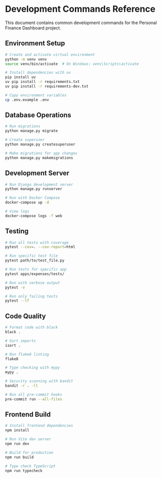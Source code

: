 # Development Commands Reference

This document contains common development commands for the Personal Finance Dashboard project.

## Environment Setup

```bash
# Create and activate virtual environment
python -m venv venv
source venv/bin/activate  # On Windows: venv\Scripts\activate

# Install dependencies with uv
pip install uv
uv pip install -r requirements.txt
uv pip install -r requirements-dev.txt

# Copy environment variables
cp .env.example .env
```

## Database Operations

```bash
# Run migrations
python manage.py migrate

# Create superuser
python manage.py createsuperuser

# Make migrations for app changes
python manage.py makemigrations
```

## Development Server

```bash
# Run Django development server
python manage.py runserver

# Run with Docker Compose
docker-compose up -d

# View logs
docker-compose logs -f web
```

## Testing

```bash
# Run all tests with coverage
pytest --cov=. --cov-report=html

# Run specific test file
pytest path/to/test_file.py

# Run tests for specific app
pytest apps/expenses/tests/

# Run with verbose output
pytest -v

# Run only failing tests
pytest --lf
```

## Code Quality

```bash
# Format code with black
black .

# Sort imports
isort .

# Run flake8 linting
flake8

# Type checking with mypy
mypy .

# Security scanning with bandit
bandit -r . -ll

# Run all pre-commit hooks
pre-commit run --all-files
```

## Frontend Build

```bash
# Install frontend dependencies
npm install

# Run Vite dev server
npm run dev

# Build for production
npm run build

# Type check TypeScript
npm run typecheck
```
